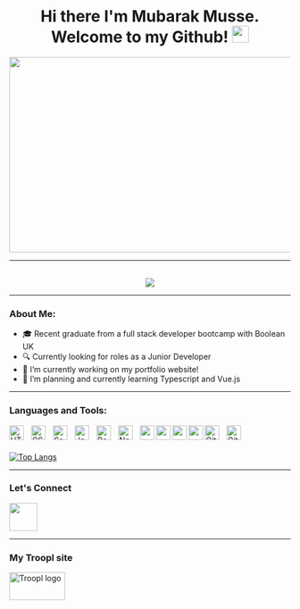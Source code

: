 ###

###
<h1 align="center">
  <b>Hi there I'm Mubarak Musse. Welcome to my Github!</b>
  <img src="https://media.giphy.com/media/hvRJCLFzcasrR4ia7z/giphy.gif" width="30px"/>
</h1>
<div align="center">
<img src="https://i.pinimg.com/originals/c6/3c/ae/c63cae1344766f14d9d184e5aafed065.gif" height="350px" width="600px"/>
</div>
<!-- <div align="center">
  <img src="https://media.giphy.com/media/dWesBcTLavkZuG35MI/giphy.gif" width="600" height="300"/>
</div>
-->
<hr/>

<!-- ### Hi there I'm Mubarak Musse. Welcome to my Github! 👋 -->

<!--
**Creatorrr1/Creatorrr1** is a ✨ _special_ ✨ repository because its `README.md` (this file) appears on your GitHub profile.

- ⚡ Fun fact: ...
- 📫 How to reach me: ...
-->

<br/>

<!-- [![creatorrr1's GitHub stats](https://github-readme-stats.vercel.app/api?username=creatorrr1)](https://github.com/creatorrr1/github-readme-stats) -->
<div align="center">
  <img src="https://github-readme-stats.vercel.app/api?username=creatorrr1&show_icons=true&theme=tokyonight"/>
</div>
<!-- ![creatorrr1's GitHub stats](https://github-readme-stats.vercel.app/api?username=creatorrr1&show_icons=true&theme=tokyonight) -->
 <!--[![Top Langs](https://github-readme-stats.vercel.app/api/top-langs/?username=creatorrr1&layout=compact&theme=tokyonight)](https://github.com/creatorrr1/github-readme-stats) -->

<hr>

### About Me:

- 🎓 Recent graduate from a full stack developer bootcamp with Boolean UK
- 🔍 Currently looking for roles as a Junior Developer
- 🔭 I’m currently working on my portfolio website!
- 🌱 I’m planning and currently learning Typescript and Vue.js

<hr>

### Languages and Tools:
<img align="left" alt="HTML5" width="26px" src="https://cdn.jsdelivr.net/gh/devicons/devicon/icons/html5/html5-original.svg" style="padding-right:10px;" />
<img align="left" alt="CSS3" width="26px" src="https://cdn.jsdelivr.net/gh/devicons/devicon/icons/css3/css3-original.svg" style="padding-right:10px;"/> 
<img align="left" alt="Sass" width="26px" src="https://cdn.jsdelivr.net/gh/devicons/devicon/icons/sass/sass-original.svg" style="padding-right:10px;" />
<img align="left" alt="JavaScript" width="26px" src="https://cdn.jsdelivr.net/gh/devicons/devicon/icons/javascript/javascript-original.svg" style="padding-right:10px;" />
<img align="left" alt="React" width="26px" src="https://cdn.jsdelivr.net/gh/devicons/devicon/icons/react/react-original.svg" style="padding-right:10px;" />
<img align="left" alt="Node.js" width="26px" src="https://cdn.jsdelivr.net/gh/devicons/devicon/icons/nodejs/nodejs-original.svg" style="padding-right:10px;" />
<img align="left" width="26px" height="26px" src="https://github.com/prisma.png?s=20"/>
<img align="left" width="26px" height="26px" src="https://github.com/expressjs.png?s=20"/>
<img align="left" width="26px" height="26px" src="https://www.vectorlogo.zone/logos/postgresql/postgresql-icon.svg" style="margin-bottom:10px;"/>
<img align="left" width="26px" height="26px" src="https://user-images.githubusercontent.com/90321114/185269483-7cf8f2bb-0b55-4002-ab11-9cb2060232ea.png"/>
<img align="left" alt="Git" width="26px" src="https://cdn.jsdelivr.net/gh/devicons/devicon/icons/git/git-original.svg" style="padding-right:10px;" />
<img align="left" alt="GitHub" width="26px" src="https://user-images.githubusercontent.com/3369400/139447912-e0f43f33-6d9f-45f8-be46-2df5bbc91289.png" style="padding-right:10px;" />

<!--[![My Skills](https://skills.thijs.gg/icons?i=html,css,scss,javascript,react,nodejs,prisma,express,postgres,git,github)](https://skills.thijs.gg) -->

<br/>
<br/>

[![Top Langs](https://github-readme-stats.vercel.app/api/top-langs/?username=creatorrr1&layout=compact&theme=tokyonight)](https://github.com/creatorrr1/github-readme-stats)

<hr>

### Let's Connect

<a href="https://www.linkedin.com/in/mubarak-musse-117263236/">
     <img width="50" src="https://upload.wikimedia.org/wikipedia/commons/e/e9/Linkedin_icon.svg"></img>
<a/>

<hr>

### My Troopl site

<a href="https://troopl.com/sir_absolute">
<img width="100" height="50" src="https://troopl.com/packs/media/svg/troopl_logo-8ad5996b.svg" class="logo-img" style="margin-left=10px" alt="Troopl logo">
<a/>
